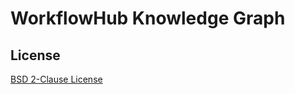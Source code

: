 # WorkflowHub Knowledge Graph 

## License

[BSD 2-Clause License](https://opensource.org/license/bsd-2-clause)
